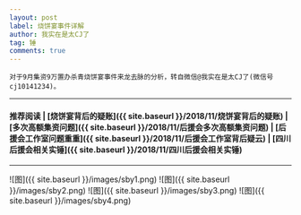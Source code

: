 ```yaml
---
layout: post
label: 烧饼宴事件详解
author: 我实在是太CJ了
tag: 锤
comments: true
---
```


    对于9月集资9万置办杀青烧饼宴事件来龙去脉的分析，转自微信@我实在是太CJ了(微信号cj10141234)。

---
#### 推荐阅读 | [烧饼宴背后的疑账]({{ site.baseurl }}/2018/11/烧饼宴背后的疑账) | [多次高额集资问题]({{ site.baseurl }}/2018/11/后援会多次高额集资问题) | [后援会工作室问题重重]({{ site.baseurl }}/2018/11/后援会工作室背后疑云) | [四川后援会相关实锤]({{ site.baseurl }}/2018/11/四川后援会相关实锤)
---

![图]({{ site.baseurl }}/images/sby1.png)
![图]({{ site.baseurl }}/images/sby2.png)
![图]({{ site.baseurl }}/images/sby3.png)
![图]({{ site.baseurl }}/images/sby4.png)
